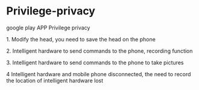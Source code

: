 # Privilege-privacy
google play APP Privilege privacy

 1.<uses-permission android:name="android.permission.WRITE_EXTERNAL_STORAGE" />
 Modify the head, you need to save the head on the phone
 
 2.<uses-permission android:name="android.permission.RECORD_AUDIO" />
 Intelligent hardware to send commands to the phone, recording function
 
 3.<uses-permission android:name="android.permission.CAMERA" />
 Intelligent hardware to send commands to the phone to take pictures
 
 4<uses-permission android:name="android.permission.ACCESS_COARSE_LOCATION" />
    <uses-permission android:name="android.permission.ACCESS_FINE_LOCATION" />
 Intelligent hardware and mobile phone disconnected, the need to record the location of intelligent hardware lost
